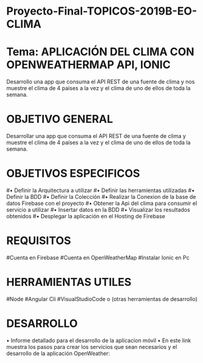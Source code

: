 # Proyecto-Final-TOPICOS-2019B-EO-CLIMA

# Tema: APLICACIÓN DEL CLIMA CON OPENWEATHERMAP API, IONIC

Desarrollo una app que consuma el API REST de una fuente de clima y nos muestre el clima de 4 países a la vez y el clima de uno de ellos de toda la semana.

# OBJETIVO GENERAL

Desarrollar una app que consuma el API REST de una fuente de clima y muestre el clima de 4 países a la vez y el clima de uno de ellos de toda la semana.

# OBJETIVOS ESPECIFICOS 

#•	Definir la Arquitectura a utilizar
#•	Definir las herramientas utilizadas
#•	Definir la BDD
#•	Definir la Colección
#• Realizar la Conexion de la base de datos Firebase con el proyecto 
#• Obtener la Api del clima para consumir el servicio a utilizar 
#•	Insertar datos en la BDD 
#•	Visualizar los resultados obtenidos
#•	Desplegar la aplicación en el Hosting de Firebase

# REQUISITOS

#Cuenta en Firebase 
#Cuenta en OpenWeatherMap 
#Instalar Ionic en Pc

# HERRAMIENTAS UTILES 

#Node 
#Angular Cli
#VisualStudioCode o (otras herramientas de desarrollo)

# DESARROLLO

• Informe detallado para el desarrollo de la aplicacion móvil
• En este link muestra los pasos para crear los servicios que sean necesarios y el desarrollo de la aplicación OpenWeather:





